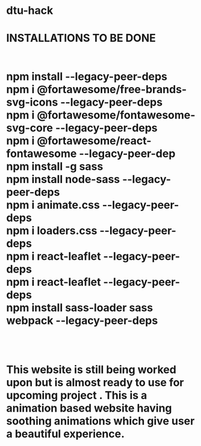 # dtu-hack
 <h1>INSTALLATIONS TO BE DONE</1h>
 <br>
  <br>
   <br>
 npm install --legacy-peer-deps
  <br>
 npm i @fortawesome/free-brands-svg-icons --legacy-peer-deps
  <br>
 npm i @fortawesome/fontawesome-svg-core --legacy-peer-deps
  <br>
 npm i @fortawesome/react-fontawesome --legacy-peer-dep
  <br>
 npm install -g sass
  <br>
 npm install node-sass --legacy-peer-deps
  <br>
 npm i animate.css --legacy-peer-deps
  <br>
 npm i loaders.css --legacy-peer-deps
  <br>
 npm i react-leaflet --legacy-peer-deps
  <br>
 npm i react-leaflet --legacy-peer-deps
  <br>
 npm install sass-loader sass webpack --legacy-peer-deps
  <br>
   <br>
    <br>



<p>This  website  is still being worked upon but is almost ready to use  for upcoming project . This is a animation based website having soothing animations which give user a beautiful experience.</p>

